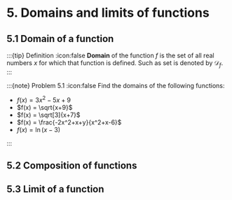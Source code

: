 # 5. Domains and limits of functions

## 5.1 Domain of a function

:::{tip} Definition
:icon:false
**Domain** of the function $f$ is the set of all real numbers $x$ for which that function is defined. Such as set is denoted by $\mathcal{D}_f.$
:::

:::{note} Problem 5.1
:icon:false
Find the domains of the following functions:
- $f(x) = 3x^2 -5x + 9$
- $f(x) = \sqrt{x+9}$
- $f(x) = \sqrt[3]{x+7}$
- $f(x) = \frac{-2x^2+x+y}{x^2+x-6}$
- $f(x) = \ln(x-3)$

:::

## 5.2 Composition of functions

## 5.3 Limit of a function